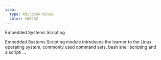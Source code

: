 ```yaml
---
icon:
  type: mdi:book-minus
  color: 58CC02
---
```

Embedded Systems Scripting

Embedded Systems Scripting module introduces the learner to the Linux operating system, commonly used command sets, bash shell scripting and a scripti ... 
